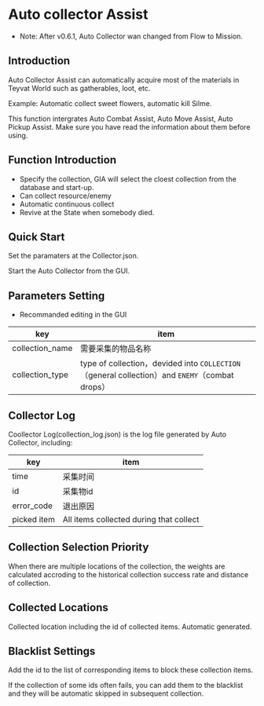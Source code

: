 # Auto collector Assist

- Note: After v0.6.1, Auto Collector wan changed from Flow to Mission.

## Introduction

Auto Collector Assist can automatically acquire most of the materials in Teyvat World such as gatherables, loot, etc.

Example: Automatic collect sweet flowers, automatic kill Silme.

This function intergrates Auto Combat Assist, Auto Move Assist, Auto Pickup Assist. Make sure you have read the information about them before using.

## Function Introduction

- Specify the collection, GIA will select the cloest collection from the database and start-up.
- Can collect resource/enemy
- Automatic continuous collect
- Revive at the State when somebody died.

## Quick Start

Set the paramaters at the Collector.json.

Start the Auto Collector from the GUI.

## Parameters Setting

- Recommanded editing in the GUI

| key             | item                                                                                           |
| --------------- | ---------------------------------------------------------------------------------------------- |
| collection_name | 需要采集的物品名称                                                                             |
| collection_type | type of collection，devided into `COLLECTION`（general collection）and `ENEMY`（combat drops） |

## Collector Log

Coollector Log(collection_log.json) is the log file generated by Auto Collector, including:

| key         | item                                    |
| ----------- | --------------------------------------- |
| time        | 采集时间                                |
| id          | 采集物id                                |
| error_code  | 退出原因                                |
| picked item | All items collected during that collect |

## Collection Selection Priority

When there are multiple locations of the collection, the weights are calculated accroding to the historical collection success rate and distance of collection.

## Collected Locations

Collected location including the id of collected items. Automatic generated.

## Blacklist Settings

Add the id to the list of corresponding items to block these collection items.

If the collection of some ids often fails, you can add them to the blacklist and they will be automatic skipped in subsequent collection.
